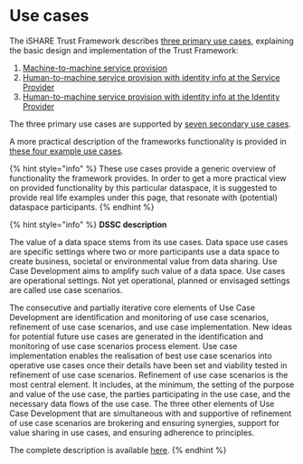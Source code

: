 # Use cases

The iSHARE Trust Framework describes [three primary use cases](https://framework.ishare.eu/is/primary-use-cases), explaining the basic design and implementation of the Trust Framework:

1. [Machine-to-machine service provision](https://framework.ishare.eu/is/1-m2m-service-provision)
2. [Human-to-machine service provision with identity info at the Service Provider](https://framework.ishare.eu/is/2-h2m-service-provision-with-identity-info-at-the-)
3. [Human-to-machine service provision with identity info at the Identity Provider](https://framework.ishare.eu/is/3-h2m-service-provision-with-identity-info-at-the-)

The three primary use cases are supported by [seven secondary use cases](https://framework.ishare.eu/is/secondary-use-cases).

A more practical description of the frameworks functionality is provided in [these four example use cases](https://framework.ishare.eu/is/use-cases).

{% hint style="info" %}
These use cases provide a generic overview of functionality the framework provides. In order to get a more practical view on provided functionality by this particular dataspace, it is suggested to provide real life examples under this page, that resonate with (potential) dataspace participants.
{% endhint %}

{% hint style="info" %}
**DSSC description**

The value of a data space stems from its use cases. Data space use cases are specific settings where two or more participants use a data space to create business, societal or environmental value from data sharing. Use Case Development aims to amplify such value of a data space. Use cases are operational settings. Not yet operational, planned or envisaged settings are called use case scenarios.

The consecutive and partially iterative core elements of Use Case Development are identification and monitoring of use case scenarios, refinement of use case scenarios, and use case implementation. New ideas for potential future use cases are generated in the identification and monitoring of use case scenarios process element. Use case implementation enables the realisation of best use case scenarios into operative use cases once their details have been set and viability tested in refinement of use case scenarios. Refinement of use case scenarios is the most central element. It includes, at the minimum, the setting of the purpose and value of the use case, the parties participating in the use case, and the necessary data flows of the use case. The three other elements of Use Case Development that are simultaneous with and supportive of refinement of use case scenarios are brokering and ensuring synergies, support for value sharing in use cases, and ensuring adherence to principles.

The complete description is available [here](https://dssc.eu/space/BVE/357074241/Use+Case+Development).
{% endhint %}
